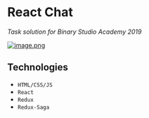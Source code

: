 # React Chat

_Task solution for Binary Studio Academy 2019_

[![image.png](https://i.postimg.cc/13NZPypn/image.png)](https://postimg.cc/jDK1403t)

## Technologies 

* `HTML/CSS/JS`
* `React`
* `Redux`
* `Redux-Saga`
